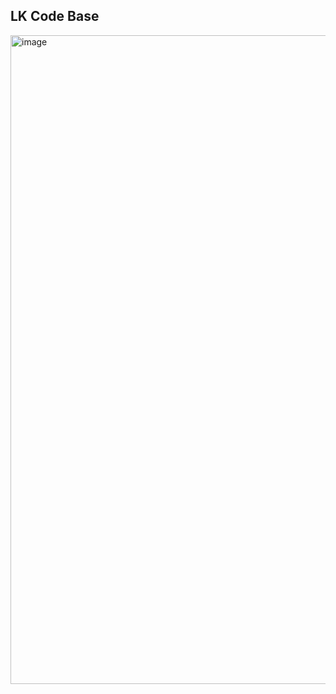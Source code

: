## LK Code Base

<img width="1920" height="1038" alt="image" src="https://github.com/user-attachments/assets/240769e9-0519-45a4-9324-617afcfc5626" />
